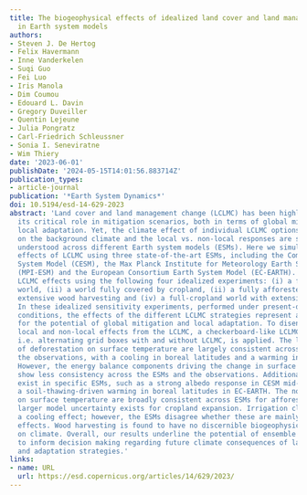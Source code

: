 ```yaml
---
title: The biogeophysical effects of idealized land cover and land management changes
  in Earth system models
authors:
- Steven J. De Hertog
- Felix Havermann
- Inne Vanderkelen
- Suqi Guo
- Fei Luo
- Iris Manola
- Dim Coumou
- Edouard L. Davin
- Gregory Duveiller
- Quentin Lejeune
- Julia Pongratz
- Carl-Friedrich Schleussner
- Sonia I. Seneviratne
- Wim Thiery
date: '2023-06-01'
publishDate: '2024-05-15T14:01:56.883714Z'
publication_types:
- article-journal
publication: '*Earth System Dynamics*'
doi: 10.5194/esd-14-629-2023
abstract: 'Land cover and land management change (LCLMC) has been highlighted for
  its critical role in mitigation scenarios, both in terms of global mitigation and
  local adaptation. Yet, the climate effect of individual LCLMC options, their dependence
  on the background climate and the local vs. non-local responses are still poorly
  understood across different Earth system models (ESMs). Here we simulate the climatic
  effects of LCLMC using three state-of-the-art ESMs, including the Community Earth
  System Model (CESM), the Max Planck Institute for Meteorology Earth System Model
  (MPI-ESM) and the European Consortium Earth System Model (EC-EARTH). We assess the
  LCLMC effects using the following four idealized experiments: (i) a fully afforested
  world, (ii) a world fully covered by cropland, (ii) a fully afforested world with
  extensive wood harvesting and (iv) a full-cropland world with extensive irrigation.
  In these idealized sensitivity experiments, performed under present-day climate
  conditions, the effects of the different LCLMC strategies represent an upper bound
  for the potential of global mitigation and local adaptation. To disentangle the
  local and non-local effects from the LCLMC, a checkerboard-like LCLMC perturbation,
  i.e. alternating grid boxes with and without LCLMC, is applied. The local effects
  of deforestation on surface temperature are largely consistent across the ESMs and
  the observations, with a cooling in boreal latitudes and a warming in the tropics.
  However, the energy balance components driving the change in surface temperature
  show less consistency across the ESMs and the observations. Additionally, some biases
  exist in specific ESMs, such as a strong albedo response in CESM mid-latitudes and
  a soil-thawing-driven warming in boreal latitudes in EC-EARTH. The non-local effects
  on surface temperature are broadly consistent across ESMs for afforestation, though
  larger model uncertainty exists for cropland expansion. Irrigation clearly induces
  a cooling effect; however, the ESMs disagree whether these are mainly local or non-local
  effects. Wood harvesting is found to have no discernible biogeophysical effects
  on climate. Overall, our results underline the potential of ensemble simulations
  to inform decision making regarding future climate consequences of land-based mitigation
  and adaptation strategies.'
links:
- name: URL
  url: https://esd.copernicus.org/articles/14/629/2023/
---
```

